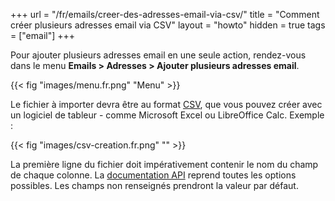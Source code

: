 +++
url = "/fr/emails/creer-des-adresses-email-via-csv/"
title = "Comment créer plusieurs adresses email via CSV"
layout = "howto"
hidden = true
tags = ["email"]
+++

Pour ajouter plusieurs adresses email en une seule action, rendez-vous dans le menu **Emails > Adresses > Ajouter plusieurs adresses email**.

{{< fig "images/menu.fr.png" "Menu" >}}

Le fichier à importer devra être au format [CSV](https://fr.wikipedia.org/wiki/Comma-separated_values), que vous pouvez créer avec un logiciel de tableur - comme Microsoft Excel ou LibreOffice Calc. Exemple :

{{< fig "images/csv-creation.fr.png" "" >}}

La première ligne du fichier doit impérativement contenir le nom du champ de chaque colonne. La [documentation API](https://api.alwaysdata.com/v1/mailbox/doc/) reprend toutes les options possibles. Les champs non renseignés prendront la valeur par défaut.
